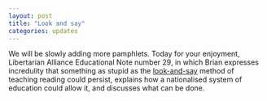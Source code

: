 ```yaml
---
layout: post
title: "Look and say"
categories: updates
---
```

We will be slowly adding more pamphlets. Today for your enjoyment, Libertarian Alliance
Educational Note number 29, in which Brian expresses incredulity that something as stupid
as the [look-and-say](/la/educn029.html) method of teaching reading could persist, explains
how a nationalised system of education could allow it, and discusses what can be done.
